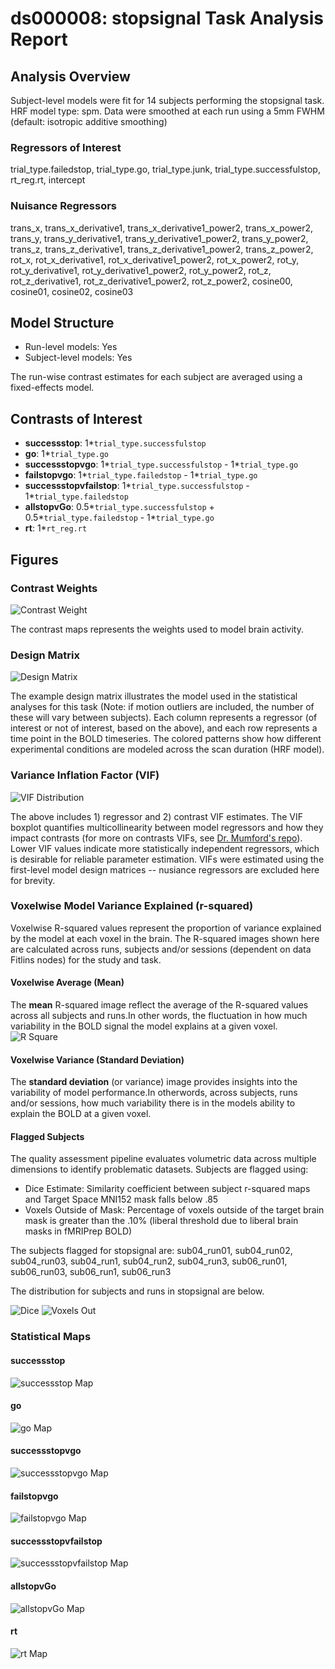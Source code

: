 # ds000008: stopsignal Task Analysis Report
## Analysis Overview
Subject-level models were fit for 14 subjects performing the stopsignal task.
HRF model type: spm. Data were smoothed at each run using a 5mm FWHM (default: isotropic additive smoothing)
### Regressors of Interest
trial_type.failedstop, trial_type.go, trial_type.junk, trial_type.successfulstop, rt_reg.rt, intercept
### Nuisance Regressors
trans_x, trans_x_derivative1, trans_x_derivative1_power2, trans_x_power2, trans_y, trans_y_derivative1, trans_y_derivative1_power2, trans_y_power2, trans_z, trans_z_derivative1, trans_z_derivative1_power2, trans_z_power2, rot_x, rot_x_derivative1, rot_x_derivative1_power2, rot_x_power2, rot_y, rot_y_derivative1, rot_y_derivative1_power2, rot_y_power2, rot_z, rot_z_derivative1, rot_z_derivative1_power2, rot_z_power2, cosine00, cosine01, cosine02, cosine03
## Model Structure
- Run-level models: Yes
- Subject-level models: Yes

The run-wise contrast estimates for each subject are averaged using a fixed-effects model.
## Contrasts of Interest
- **successstop**: 1*`trial_type.successfulstop`
- **go**: 1*`trial_type.go`
- **successstopvgo**: 1*`trial_type.successfulstop` - 1*`trial_type.go`
- **failstopvgo**: 1*`trial_type.failedstop` - 1*`trial_type.go`
- **successstopvfailstop**: 1*`trial_type.successfulstop` - 1*`trial_type.failedstop`
- **allstopvGo**: 0.5*`trial_type.successfulstop` + 0.5*`trial_type.failedstop` - 1*`trial_type.go`
- **rt**: 1*`rt_reg.rt`

## Figures

### Contrast Weights
![Contrast Weight](./imgs/ds000008_task-stopsignal_contrast-matrix.svg)

The contrast maps represents the weights used to model brain activity.

### Design Matrix
![Design Matrix](./imgs/ds000008_task-stopsignal_design-matrix.svg)

The example design matrix illustrates the model used in the statistical analyses for this task (Note: if motion outliers are included, the number of these will vary between subjects). Each column represents a regressor (of interest or not of interest, based on the above), and each row represents a time point in the BOLD timeseries. The colored patterns show how different experimental conditions are modeled across the scan duration (HRF model).

### Variance Inflation Factor (VIF)
![VIF Distribution](./imgs/ds000008_task-stopsignal_vif-boxplot.png)

The above includes 1) regressor and 2) contrast VIF estimates. The VIF boxplot quantifies multicollinearity between model regressors and how they impact contrasts (for more on contrasts VIFs, see [Dr. Mumford's repo](https://github.com/jmumford/vif_contrasts)). Lower VIF values indicate more statistically independent regressors, which is desirable for reliable parameter estimation. VIFs were estimated using the first-level model design matrices -- nusiance regressors are excluded here for brevity.

### Voxelwise Model Variance Explained (r-squared)
Voxelwise R-squared values represent the proportion of variance explained by the model at each voxel in the brain. The R-squared images shown here are calculated across runs, subjects and/or sessions (dependent on data Fitlins nodes) for the study and task.

#### Voxelwise Average (Mean)
The **mean** R-squared image reflect the average of the R-squared values across all subjects and runs.In other words, the fluctuation in how much variability in the BOLD signal the model explains at a given voxel.
![R Square](./imgs/ds000008_task-stopsignal_rsquare-mean.png)

#### Voxelwise Variance (Standard Deviation)
The **standard deviation** (or variance) image provides insights into the variability of model performance.In otherwords, across subjects, runs and/or sessions, how much variability there is in the models ability to explain the BOLD at a given voxel.

#### Flagged Subjects
The quality assessment pipeline evaluates volumetric data across multiple dimensions to identify problematic datasets. Subjects are flagged using: 

  - Dice Estimate: Similarity coefficient between subject r-squared maps and Target Space MNI152 mask falls below .85 
  - Voxels Outside of Mask: Percentage of voxels outside of the target brain mask is greater than the .10% (liberal threshold due to liberal brain masks in fMRIPrep BOLD) 

The subjects flagged for stopsignal are:
sub04_run01, sub04_run02, sub04_run03, sub04_run1, sub04_run2, sub04_run3, sub06_run01, sub06_run03, sub06_run1, sub06_run3

The distribution for subjects and runs in stopsignal are below. 

![Dice](./imgs/ds000008_task-stopsignal_hist-dicesimilarity.png)
![Voxels Out](./imgs/ds000008_task-stopsignal_hist-voxoutmask.png)

### Statistical Maps

#### successstop
![successstop Map](./imgs/ds000008_task-stopsignal_contrast-successstop_map.png)

#### go
![go Map](./imgs/ds000008_task-stopsignal_contrast-go_map.png)

#### successstopvgo
![successstopvgo Map](./imgs/ds000008_task-stopsignal_contrast-successstopvgo_map.png)

#### failstopvgo
![failstopvgo Map](./imgs/ds000008_task-stopsignal_contrast-failstopvgo_map.png)

#### successstopvfailstop
![successstopvfailstop Map](./imgs/ds000008_task-stopsignal_contrast-successstopvfailstop_map.png)

#### allstopvGo
![allstopvGo Map](./imgs/ds000008_task-stopsignal_contrast-allstopvGo_map.png)

#### rt
![rt Map](./imgs/ds000008_task-stopsignal_contrast-rt_map.png)
